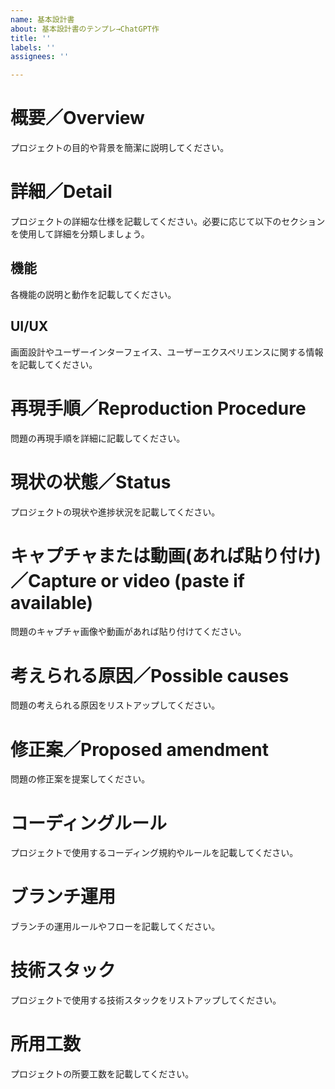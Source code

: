 ```yaml
---
name: 基本設計書
about: 基本設計書のテンプレ→ChatGPT作
title: ''
labels: ''
assignees: ''

---
```


# 概要／Overview
プロジェクトの目的や背景を簡潔に説明してください。

# 詳細／Detail
プロジェクトの詳細な仕様を記載してください。必要に応じて以下のセクションを使用して詳細を分類しましょう。

## 機能
各機能の説明と動作を記載してください。

## UI/UX
画面設計やユーザーインターフェイス、ユーザーエクスペリエンスに関する情報を記載してください。

# 再現手順／Reproduction Procedure
問題の再現手順を詳細に記載してください。

# 現状の状態／Status
プロジェクトの現状や進捗状況を記載してください。

# キャプチャまたは動画(あれば貼り付け)／Capture or video (paste if available)
問題のキャプチャ画像や動画があれば貼り付けてください。

# 考えられる原因／Possible causes
問題の考えられる原因をリストアップしてください。

# 修正案／Proposed amendment
問題の修正案を提案してください。

# コーディングルール
プロジェクトで使用するコーディング規約やルールを記載してください。

# ブランチ運用
ブランチの運用ルールやフローを記載してください。

# 技術スタック
プロジェクトで使用する技術スタックをリストアップしてください。

# 所用工数
プロジェクトの所要工数を記載してください。
